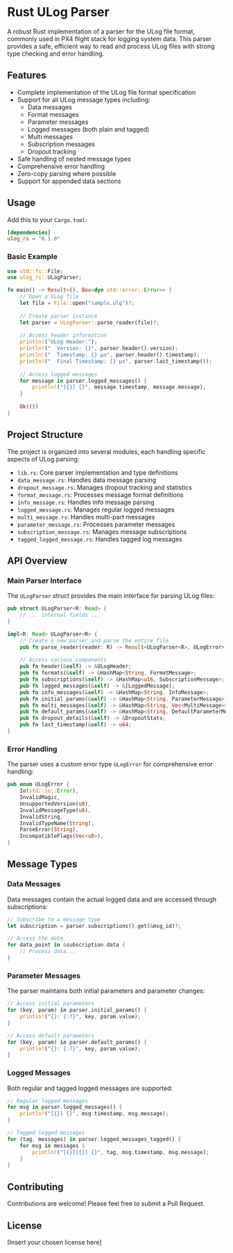 # Rust ULog Parser

A robust Rust implementation of a parser for the ULog file format, commonly used in PX4 flight stack for logging system data. This parser provides a safe, efficient way to read and process ULog files with strong type checking and error handling.

## Features

- Complete implementation of the ULog file format specification
- Support for all ULog message types including:
  - Data messages
  - Format messages
  - Parameter messages
  - Logged messages (both plain and tagged)
  - Multi messages
  - Subscription messages
  - Dropout tracking
- Safe handling of nested message types
- Comprehensive error handling
- Zero-copy parsing where possible
- Support for appended data sections

## Usage

Add this to your `Cargo.toml`:

```toml
[dependencies]
ulog_rs = "0.1.0"
```

### Basic Example

```rust
use std::fs::File;
use ulog_rs::ULogParser;

fn main() -> Result<(), Box<dyn std::error::Error>> {
    // Open a ULog file
    let file = File::open("sample.ulg")?;
    
    // Create parser instance
    let parser = ULogParser::parse_reader(file)?;
    
    // Access header information
    println!("ULog Header:");
    println!("  Version: {}", parser.header().version);
    println!("  Timestamp: {} μs", parser.header().timestamp);
    println!("  Final Timestamp: {} μs", parser.last_timestamp());
    
    // Access logged messages
    for message in parser.logged_messages() {
        println!("[{}] {}", message.timestamp, message.message);
    }
    
    Ok(())
}
```

## Project Structure

The project is organized into several modules, each handling specific aspects of ULog parsing:

- `lib.rs`: Core parser implementation and type definitions
- `data_message.rs`: Handles data message parsing
- `dropout_message.rs`: Manages dropout tracking and statistics
- `format_message.rs`: Processes message format definitions
- `info_message.rs`: Handles info message parsing
- `logged_message.rs`: Manages regular logged messages
- `multi_message.rs`: Handles multi-part messages
- `parameter_message.rs`: Processes parameter messages
- `subscription_message.rs`: Manages message subscriptions
- `tagged_logged_message.rs`: Handles tagged log messages

## API Overview

### Main Parser Interface

The `ULogParser` struct provides the main interface for parsing ULog files:

```rust
pub struct ULogParser<R: Read> {
    // ... internal fields ...
}

impl<R: Read> ULogParser<R> {
    // Create a new parser and parse the entire file
    pub fn parse_reader(reader: R) -> Result<ULogParser<R>, ULogError>;
    
    // Access various components
    pub fn header(&self) -> &ULogHeader;
    pub fn formats(&self) -> &HashMap<String, FormatMessage>;
    pub fn subscriptions(&self) -> &HashMap<u16, SubscriptionMessage>;
    pub fn logged_messages(&self) -> &[LoggedMessage];
    pub fn info_messages(&self) -> &HashMap<String, InfoMessage>;
    pub fn initial_params(&self) -> &HashMap<String, ParameterMessage>;
    pub fn multi_messages(&self) -> &HashMap<String, Vec<MultiMessage>>;
    pub fn default_params(&self) -> &HashMap<String, DefaultParameterMessage>;
    pub fn dropout_details(&self) -> &DropoutStats;
    pub fn last_timestamp(&self) -> u64;
}
```

### Error Handling

The parser uses a custom error type `ULogError` for comprehensive error handling:

```rust
pub enum ULogError {
    Io(std::io::Error),
    InvalidMagic,
    UnsupportedVersion(u8),
    InvalidMessageType(u8),
    InvalidString,
    InvalidTypeName(String),
    ParseError(String),
    IncompatibleFlags(Vec<u8>),
}
```

## Message Types

### Data Messages

Data messages contain the actual logged data and are accessed through subscriptions:

```rust
// Subscribe to a message type
let subscription = parser.subscriptions().get(&msg_id)?;

// Access the data
for data_point in &subscription.data {
    // Process data...
}
```

### Parameter Messages

The parser maintains both initial parameters and parameter changes:

```rust
// Access initial parameters
for (key, param) in parser.initial_params() {
    println!("{}: {:?}", key, param.value);
}

// Access default parameters
for (key, param) in parser.default_params() {
    println!("{}: {:?}", key, param.value);
}
```

### Logged Messages

Both regular and tagged logged messages are supported:

```rust
// Regular logged messages
for msg in parser.logged_messages() {
    println!("[{}] {}", msg.timestamp, msg.message);
}

// Tagged logged messages
for (tag, messages) in parser.logged_messages_tagged() {
    for msg in messages {
        println!("[{}][{}] {}", tag, msg.timestamp, msg.message);
    }
}
```

## Contributing

Contributions are welcome! Please feel free to submit a Pull Request.

## License

[Insert your chosen license here]